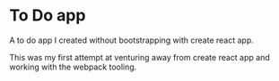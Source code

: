 # To Do app
A to do app I created without bootstrapping with create react app.

This was my first attempt at venturing away from create react app and working with the webpack tooling.
